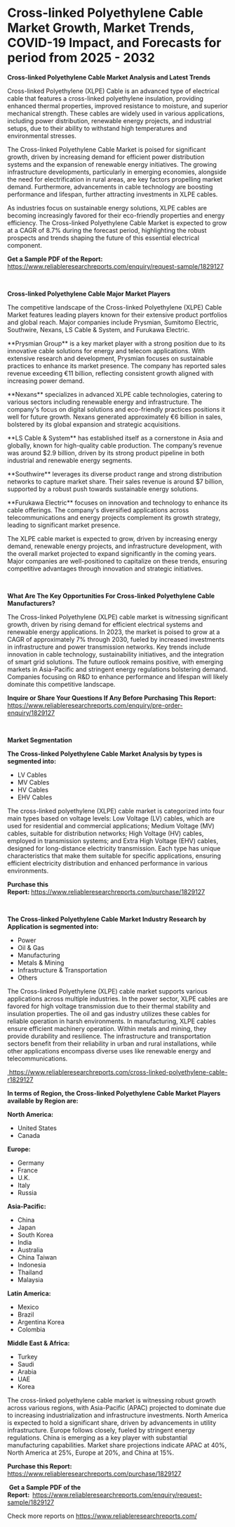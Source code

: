 <p><h1>Cross-linked Polyethylene Cable Market Growth, Market Trends, COVID-19 Impact, and Forecasts for period from 2025 - 2032</h1></p><p><strong>Cross-linked Polyethylene Cable Market Analysis and Latest Trends</strong></p>
<p><p>Cross-linked Polyethylene (XLPE) Cable is an advanced type of electrical cable that features a cross-linked polyethylene insulation, providing enhanced thermal properties, improved resistance to moisture, and superior mechanical strength. These cables are widely used in various applications, including power distribution, renewable energy projects, and industrial setups, due to their ability to withstand high temperatures and environmental stresses.</p><p>The Cross-linked Polyethylene Cable Market is poised for significant growth, driven by increasing demand for efficient power distribution systems and the expansion of renewable energy initiatives. The growing infrastructure developments, particularly in emerging economies, alongside the need for electrification in rural areas, are key factors propelling market demand. Furthermore, advancements in cable technology are boosting performance and lifespan, further attracting investments in XLPE cables.</p><p>As industries focus on sustainable energy solutions, XLPE cables are becoming increasingly favored for their eco-friendly properties and energy efficiency. The Cross-linked Polyethylene Cable Market is expected to grow at a CAGR of 8.7% during the forecast period, highlighting the robust prospects and trends shaping the future of this essential electrical component.</p></p>
<p><strong>Get a Sample PDF of the Report:&nbsp;</strong> <a href="https://www.reliableresearchreports.com/enquiry/request-sample/1829127?utm_campaign=3111&utm_medium=2&utm_source=Github&utm_content=ia&utm_term=26032025&utm_id=cross-linked-polyethylene-cable">https://www.reliableresearchreports.com/enquiry/request-sample/1829127</a></p>
<p>&nbsp;</p>
<p><strong>Cross-linked Polyethylene Cable Major Market Players</strong></p>
<p><p>The competitive landscape of the Cross-linked Polyethylene (XLPE) Cable Market features leading players known for their extensive product portfolios and global reach. Major companies include Prysmian, Sumitomo Electric, Southwire, Nexans, LS Cable & System, and Furukawa Electric.</p><p>**Prysmian Group** is a key market player with a strong position due to its innovative cable solutions for energy and telecom applications. With extensive research and development, Prysmian focuses on sustainable practices to enhance its market presence. The company has reported sales revenue exceeding €11 billion, reflecting consistent growth aligned with increasing power demand.</p><p>**Nexans** specializes in advanced XLPE cable technologies, catering to various sectors including renewable energy and infrastructure. The company's focus on digital solutions and eco-friendly practices positions it well for future growth. Nexans generated approximately €6 billion in sales, bolstered by its global expansion and strategic acquisitions.</p><p>**LS Cable & System** has established itself as a cornerstone in Asia and globally, known for high-quality cable production. The company’s revenue was around $2.9 billion, driven by its strong product pipeline in both industrial and renewable energy segments.</p><p>**Southwire** leverages its diverse product range and strong distribution networks to capture market share. Their sales revenue is around $7 billion, supported by a robust push towards sustainable energy solutions.</p><p>**Furukawa Electric** focuses on innovation and technology to enhance its cable offerings. The company's diversified applications across telecommunications and energy projects complement its growth strategy, leading to significant market presence.</p><p>The XLPE cable market is expected to grow, driven by increasing energy demand, renewable energy projects, and infrastructure development, with the overall market projected to expand significantly in the coming years. Major companies are well-positioned to capitalize on these trends, ensuring competitive advantages through innovation and strategic initiatives.</p></p>
<p>&nbsp;</p>
<p><strong>What Are The Key Opportunities For Cross-linked Polyethylene Cable Manufacturers?</strong></p>
<p><p>The Cross-linked Polyethylene (XLPE) cable market is witnessing significant growth, driven by rising demand for efficient electrical systems and renewable energy applications. In 2023, the market is poised to grow at a CAGR of approximately 7% through 2030, fueled by increased investments in infrastructure and power transmission networks. Key trends include innovation in cable technology, sustainability initiatives, and the integration of smart grid solutions. The future outlook remains positive, with emerging markets in Asia-Pacific and stringent energy regulations bolstering demand. Companies focusing on R&D to enhance performance and lifespan will likely dominate this competitive landscape.</p></p>
<p><strong>Inquire or Share Your Questions If Any Before Purchasing This Report:</strong> <a href="https://www.reliableresearchreports.com/enquiry/pre-order-enquiry/1829127?utm_campaign=3111&utm_medium=2&utm_source=Github&utm_content=ia&utm_term=26032025&utm_id=cross-linked-polyethylene-cable">https://www.reliableresearchreports.com/enquiry/pre-order-enquiry/1829127</a></p>
<p>&nbsp;</p>
<p><strong>Market Segmentation</strong></p>
<p><strong>The Cross-linked Polyethylene Cable Market Analysis by types is segmented into:</strong></p>
<p><ul><li>LV Cables</li><li>MV Cables</li><li>HV Cables</li><li>EHV Cables</li></ul></p>
<p><p>The cross-linked polyethylene (XLPE) cable market is categorized into four main types based on voltage levels: Low Voltage (LV) cables, which are used for residential and commercial applications; Medium Voltage (MV) cables, suitable for distribution networks; High Voltage (HV) cables, employed in transmission systems; and Extra High Voltage (EHV) cables, designed for long-distance electricity transmission. Each type has unique characteristics that make them suitable for specific applications, ensuring efficient electricity distribution and enhanced performance in various environments.</p></p>
<p><strong>Purchase this Report:&nbsp;</strong><a href="https://www.reliableresearchreports.com/purchase/1829127?utm_campaign=3111&utm_medium=2&utm_source=Github&utm_content=ia&utm_term=26032025&utm_id=cross-linked-polyethylene-cable">https://www.reliableresearchreports.com/purchase/1829127</a></p>
<p>&nbsp;</p>
<p><strong>The Cross-linked Polyethylene Cable Market Industry Research by Application is segmented into:</strong></p>
<p><ul><li>Power</li><li>Oil & Gas</li><li>Manufacturing</li><li>Metals & Mining</li><li>Infrastructure & Transportation</li><li>Others</li></ul></p>
<p><p>The Cross-linked Polyethylene (XLPE) cable market supports various applications across multiple industries. In the power sector, XLPE cables are favored for high voltage transmission due to their thermal stability and insulation properties. The oil and gas industry utilizes these cables for reliable operation in harsh environments. In manufacturing, XLPE cables ensure efficient machinery operation. Within metals and mining, they provide durability and resilience. The infrastructure and transportation sectors benefit from their reliability in urban and rural installations, while other applications encompass diverse uses like renewable energy and telecommunications.</p></p>
<p><a href="https://www.reliableresearchreports.com/cross-linked-polyethylene-cable-r1829127?utm_campaign=3111&utm_medium=2&utm_source=Github&utm_content=ia&utm_term=26032025&utm_id=cross-linked-polyethylene-cable">&nbsp;https://www.reliableresearchreports.com/cross-linked-polyethylene-cable-r1829127</a></p>
<p><strong>In terms of Region, the Cross-linked Polyethylene Cable Market Players available by Region are:</strong></p>
<p>
    <p> <strong> North America: </strong>
        <ul>
            <li>United States</li>
            <li>Canada</li>
        </ul>
        </p> 
    <p> <strong> Europe: </strong>
        <ul>
            <li>Germany</li>
            <li>France</li>
            <li>U.K.</li>
            <li>Italy</li>
            <li>Russia</li>
        </ul>
        </p> 
    <p> <strong> Asia-Pacific: </strong>
        <ul>
            <li>China</li>
            <li>Japan</li>
            <li>South Korea</li>
            <li>India</li>
            <li>Australia</li>
            <li>China Taiwan</li>
            <li>Indonesia</li>
            <li>Thailand</li>
            <li>Malaysia</li>
        </ul>
        </p> 
    <p> <strong> Latin America: </strong>
        <ul>
            <li>Mexico</li>
            <li>Brazil</li>
            <li>Argentina Korea</li>
            <li>Colombia</li>
        </ul>
        </p> 
    <p> <strong> Middle East & Africa: </strong>
        <ul>
            <li>Turkey</li>
            <li>Saudi</li>
            <li>Arabia</li>
            <li>UAE</li>
            <li>Korea</li>
        </ul>
    </p>
    </p>
<p><p>The cross-linked polyethylene cable market is witnessing robust growth across various regions, with Asia-Pacific (APAC) projected to dominate due to increasing industrialization and infrastructure investments. North America is expected to hold a significant share, driven by advancements in utility infrastructure. Europe follows closely, fueled by stringent energy regulations. China is emerging as a key player with substantial manufacturing capabilities. Market share projections indicate APAC at 40%, North America at 25%, Europe at 20%, and China at 15%.</p></p>
<p><strong>Purchase this Report: </strong><a href="https://www.reliableresearchreports.com/purchase/1829127?utm_campaign=3111&utm_medium=2&utm_source=Github&utm_content=ia&utm_term=26032025&utm_id=cross-linked-polyethylene-cable">https://www.reliableresearchreports.com/purchase/1829127</a></p>
<p>&nbsp;<strong>Get a Sample PDF of the Report:&nbsp;&nbsp;</strong><a href="https://www.reliableresearchreports.com/enquiry/request-sample/1829127?utm_campaign=3111&utm_medium=2&utm_source=Github&utm_content=ia&utm_term=26032025&utm_id=cross-linked-polyethylene-cable">https://www.reliableresearchreports.com/enquiry/request-sample/1829127</a></p>
<p><strong></strong></p>
<p>Check more reports on <a href="https://www.reliableresearchreports.com/?utm_campaign=3111&utm_medium=2&utm_source=Github&utm_content=ia&utm_term=26032025&utm_id=cross-linked-polyethylene-cable">https://www.reliableresearchreports.com/</a></p>